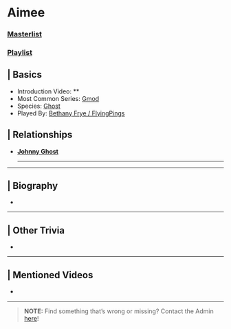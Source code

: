 # Aimee  
### [Masterlist]()
### [Playlist]()

## | Basics  
- Introduction Video: **
- Most Common Series: [Gmod](6.Series/Gmod.html)  
- Species: [Ghost](4.World/Ghost-Entities.html)
- Played By: [Bethany Frye / FlyingPings](3.Siblings/3.3.Bethany-Frye-FlyingPings.html)  


## | Relationships  
- [**Johnny Ghost**](5.Characters/Johnny_Ghost.html)  
  - --

----

## | Biography  
- 

----

## | Other Trivia  
- 

----

## | Mentioned Videos
- 

----

> **NOTE:** Find something that’s wrong or missing? Contact the Admin [here](../chapter_2.html)!